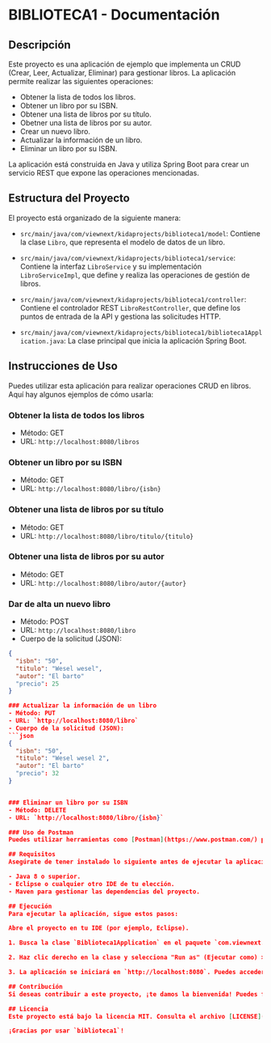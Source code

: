 # BIBLIOTECA1 - Documentación

## Descripción
Este proyecto es una aplicación de ejemplo que implementa un CRUD (Crear, Leer, Actualizar, Eliminar) para gestionar libros. La aplicación permite realizar las siguientes operaciones:

- Obtener la lista de todos los libros.
- Obtener un libro por su ISBN.
- Obtener una lista de libros por su título.
- Obetner una lista de libros por su autor.
- Crear un nuevo libro.
- Actualizar la información de un libro.
- Eliminar un libro por su ISBN.


La aplicación está construida en Java y utiliza Spring Boot para crear un servicio REST que expone las operaciones mencionadas.

## Estructura del Proyecto
El proyecto está organizado de la siguiente manera:

- `src/main/java/com/viewnext/kidaprojects/biblioteca1/model`: Contiene la clase `Libro`, que representa el modelo de datos de un libro.
- `src/main/java/com/viewnext/kidaprojects/biblioteca1/service`: Contiene la interfaz `LibroService` y su implementación `LibroServiceImpl`, que define y realiza las operaciones de gestión de libros.

- `src/main/java/com/viewnext/kidaprojects/biblioteca1/controller`: Contiene el controlador REST `LibroRestController`, que define los puntos de entrada de la API y gestiona las solicitudes HTTP.
- `src/main/java/com/viewnext/kidaprojects/biblioteca1/biblioteca1Application.java`: La clase principal que inicia la aplicación Spring Boot.


## Instrucciones de Uso
Puedes utilizar esta aplicación para realizar operaciones CRUD en libros. Aquí hay algunos ejemplos de cómo usarla:

### Obtener la lista de todos los libros
- Método: GET
- URL: `http://localhost:8080/libros`

### Obtener un libro por su ISBN
- Método: GET
- URL: `http://localhost:8080/libro/{isbn}`

### Obtener una lista de libros por su título
- Método: GET
- URL: `http://localhost:8080/libro/titulo/{titulo}`

### Obtener una lista de libros por su autor
- Método: GET
- URL: `http://localhost:8080/libro/autor/{autor}`

### Dar de alta un nuevo libro
- Método: POST
- URL: `http://localhost:8080/libro`
- Cuerpo de la solicitud (JSON):
```json
{
  "isbn": "50",
  "titulo": "Wesel wesel",
  "autor": "El barto"
  "precio": 25
}

### Actualizar la información de un libro
- Método: PUT
- URL: `http://localhost:8080/libro`
- Cuerpo de la solicitud (JSON):
```json
{
  "isbn": "50",
  "titulo": "Wesel wesel 2",
  "autor": "El barto"
  "precio": 32
}


### Eliminar un libro por su ISBN
- Método: DELETE
- URL: `http://localhost:8080/libro/{isbn}`

### Uso de Postman
Puedes utilizar herramientas como [Postman](https://www.postman.com/) para probar y consumir la API de manera más conveniente. Simplemente crea solicitudes HTTP en Postman con las URL y los datos de solicitud correspondientes.

## Requisitos
Asegúrate de tener instalado lo siguiente antes de ejecutar la aplicación:

- Java 8 o superior.
- Eclipse o cualquier otro IDE de tu elección.
- Maven para gestionar las dependencias del proyecto.

## Ejecución
Para ejecutar la aplicación, sigue estos pasos:

Abre el proyecto en tu IDE (por ejemplo, Eclipse).

1. Busca la clase `Biblioteca1Application` en el paquete `com.viewnext.kidaprojects.biblioteca1`.

2. Haz clic derecho en la clase y selecciona "Run as" (Ejecutar como) > "Java Application" (Aplicación Java).

3. La aplicación se iniciará en `http://localhost:8080`. Puedes acceder a la API utilizando las URL mencionadas anteriormente.

## Contribución
Si deseas contribuir a este proyecto, ¡te damos la bienvenida! Puedes fork el repositorio y enviar tus contribuciones a través de pull requests.

## Licencia
Este proyecto está bajo la licencia MIT. Consulta el archivo [LICENSE](LICENSE) para obtener más detalles.

¡Gracias por usar `biblioteca1`!
